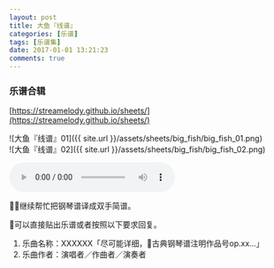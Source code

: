 ```yaml
---
layout: post
title: 大鱼『线谱』
categories: [乐谱]
tags: [乐谱集]
date: 2017-01-01 13:21:23
comments: true
---
```


### 乐谱合辑
[https://streamelody.github.io/sheets/](https://streamelody.github.io/sheets/)

![大鱼『线谱』01]({{ site.url }}/assets/sheets/big_fish/big_fish_01.png)  
![大鱼『线谱』02]({{ site.url }}/assets/sheets/big_fish/big_fish_02.png) 

<audio autoplay="autoplay" controls="controls">
<source src="http://link.hhtjim.com/163/413812448.mp3" type="audio/mpeg">
</audio>

🎵🎹继续帮忙把钢琴谱译成双手简谱。

🎵可以直接贴出乐谱或者按照以下要求回复。
1. 乐曲名称：XXXXXX「尽可能详细，🎹古典钢琴谱注明作品号op.xx…」
2. 乐曲作者：演唱者／作曲者／演奏者

